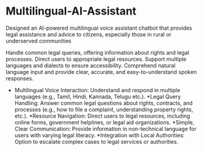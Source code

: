 # Multilingual-AI-Assistant
Designed an AI-powered multilingual voice assistant chatbot that provides legal assistance and advice to citizens, especially those in rural or underserved communities

Handle common legal queries, offering information about rights and legal processes.
Direct users to appropriate legal resources.
Support multiple languages and dialects to ensure accessibility.
Comprehend natural language input and provide clear, accurate, and easy-to-understand spoken responses.

 * Multilingual Voice Interaction: Understand and respond in multiple languages (e.g., Tamil, Hindi, Kannada, Telugu etc.).
 *Legal Query Handling: Answer common legal questions about rights, contracts, and processes (e.g., how to file a complaint, understanding property rights, etc.).
 *Resource Navigation: Direct users to legal resources, including online forms, government helplines, or legal aid organizations.
 *Simple, Clear Communication: Provide information in non-technical language for users with varying legal literacy.
 *Integration with Local Authorities: Option to escalate complex cases to legal services or authorities.
